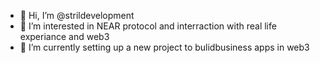 - 👋 Hi, I’m @strildevelopment
- 👀 I’m interested in NEAR protocol and interraction with real life experiance and web3
- 🌱 I’m currently setting up a new project to bulidbusiness apps in web3

<!---
strildevelopment/strildevelopment is a ✨ special ✨ repository because its `README.md` (this file) appears on your GitHub profile.
You can click the Preview link to take a look at your changes.
--->
